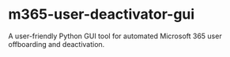 # m365-user-deactivator-gui
A user-friendly Python GUI tool for automated Microsoft 365 user offboarding and deactivation.
